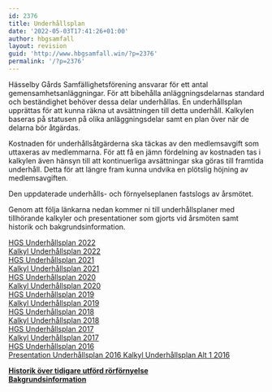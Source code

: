 ```yaml
---
id: 2376
title: Underhållsplan
date: '2022-05-03T17:41:26+01:00'
author: hbgsamfall
layout: revision
guid: 'http://www.hbgsamfall.win/?p=2376'
permalink: '/?p=2376'
---
```


Hässelby Gårds Samfällighetsförening ansvarar för ett antal gemensamhetsanläggningar. För att bibehålla anläggningsdelarnas standard och beständighet behöver dessa delar underhållas. En underhållsplan upprättas för att kunna räkna ut avsättningen till detta underhåll. Kalkylen baseras på statusen på olika anläggningsdelar samt en plan över när de delarna bör åtgärdas.

Kostnaden för underhållsåtgärderna ska täckas av den medlemsavgift som uttaxeras av medlemmarna. För att få en jämn fördelning av kostnaden tas i kalkylen även hänsyn till att kontinuerliga avsättningar ska göras till framtida underhåll. Detta för att längre fram kunna undvika en plötslig höjning av medlemsavgiften.

Den uppdaterade underhålls- och förnyelseplanen fastslogs av årsmötet.

Genom att följa länkarna nedan kommer ni till underhållsplaner med tillhörande kalkyler och presentationer som gjorts vid årsmöten samt historik och bakgrundsinformation.

[HGS Underhållsplan 2022](http://www.hbgsamfall.win/wp-content/uploads/2022/05/HGS-Maintenance-Plan-2022.pdf)  
[Kalkyl Underhållsplan 2022](http://www.hbgsamfall.win/wp-content/uploads/2022/05/Kalkyl-Underhallsplan-2022.pdf)  
[HGS Underhållsplan 2021](http://www.hbgsamfall.win/wp-content/uploads/2021/11/HGS-Underhallsplan-2021.pdf)  
[Kalkyl Underhållsplan 2021](http://www.hbgsamfall.win/wp-content/uploads/2021/11/Kalkyl-Underhallsplan-2021.pdf)  
[HGS Underhållsplan 2020](http://www.hbgsamfall.win/wp-content/uploads/2021/11/HGS-Underhallsplan-2020.pdf)  
[Kalkyl Underhållsplan 2020](http://www.hbgsamfall.win/wp-content/uploads/2021/11/Kalkyl-Underhallsplan-2020.pdf)  
[HGS Underhållsplan 2019](http://www.hbgsamfall.win/wp-content/uploads/2021/11/HGS-Underhallsplan-2019.pdf)  
[Kalkyl Underhållsplan 2019](http://www.hbgsamfall.win/wp-content/uploads/2021/11/Kalkyl-Underhallsplan-2019.pdf)  
[HGS Underhållsplan 2018](http://www.hbgsamfall.win/wp-content/uploads/2018/03/HGS-Underhållsplan-2018.pdf)  
[Kalkyl Underhållsplan 2018](http://www.hbgsamfall.win/wp-content/uploads/2018/03/Kalkyl-Underhållsplan-2018.pdf)  
[HGS Underhållsplan 2017](http://www.hbgsamfall.win/wp-content/uploads/2017/03/HGS-Underhållsplan-2017.pdf)  
[Kalkyl Underhållsplan 2017](http://www.hbgsamfall.win/wp-content/uploads/2017/03/Kalkyl-Underhållsplan-2017.pdf)  
[HGS Underhållsplan 2016](http://www.hbgsamfall.win/wp-content/uploads/2016/03/HGS-Underhållsplan-2016.pdf)[  
Presentation Underhållsplan 2016  ](http://www.hbgsamfall.win/wp-content/uploads/2016/03/Presentation-Underhållsplan-2016.pdf)[Kalkyl Underhållsplan Alt 1 2016](http://www.hbgsamfall.win/wp-content/uploads/2016/03/Underhållsplan-2016-Alt-13.pdf)

**[Historik över tidigare utförd rörförnyelse](http://www.hbgsamfall.win/index.php/information-2/historik-over-tidigare-utford-rorfornyelse/)**  
 **[Bakgrundsinformation](http://www.hbgsamfall.win/index.php/information-2/bakgrundsinformation/)**